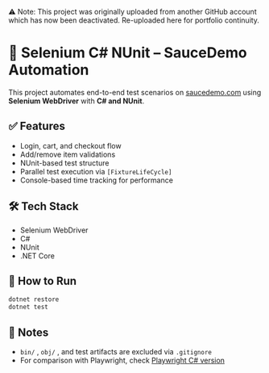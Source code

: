 ⚠️ Note: This project was originally uploaded from another GitHub account which has now been deactivated. Re-uploaded here for portfolio continuity.
# 🧪 Selenium C# NUnit – SauceDemo Automation

This project automates end-to-end test scenarios on [saucedemo.com](https://www.saucedemo.com) using **Selenium WebDriver** with **C# and NUnit**.

## ✅ Features
- Login, cart, and checkout flow
- Add/remove item validations
- NUnit-based test structure
- Parallel test execution via `[FixtureLifeCycle]`
- Console-based time tracking for performance

## 🛠 Tech Stack
- Selenium WebDriver
- C#
- NUnit
- .NET Core

## 🚀 How to Run
```bash
dotnet restore
dotnet test
```
## 📁 Notes
- `bin/` , `obj/` , and test artifacts are excluded via `.gitignore`
- For comparison with Playwright, check [Playwright C# version](https://github.com/rohan-tests/saucedemo-playwright-csharp.git)
